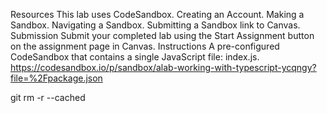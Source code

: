 Resources This lab uses CodeSandbox. Creating an Account. Making a Sandbox. Navigating a Sandbox. Submitting a Sandbox link to Canvas. Submission Submit your completed lab using the Start Assignment button on the assignment page in Canvas. Instructions A pre-configured CodeSandbox that contains a single JavaScript file: index.js. https://codesandbox.io/p/sandbox/alab-working-with-typescript-ycqngy?file=%2Fpackage.json

git rm -r --cached